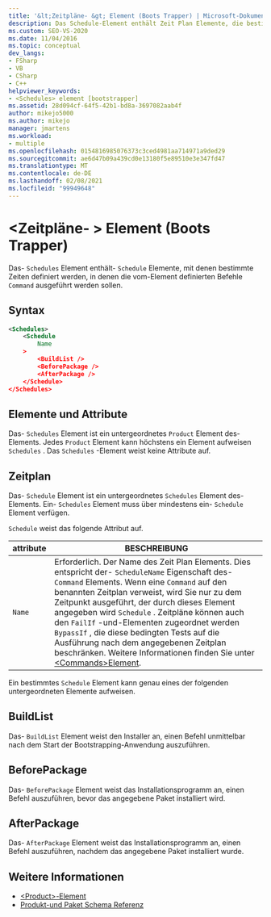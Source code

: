 ```yaml
---
title: '&lt;Zeitpläne- &gt; Element (Boots Trapper) | Microsoft-Dokumentation'
description: Das Schedule-Element enthält Zeit Plan Elemente, die bestimmte Zeiten definieren, zu denen die vom Command-Element definierten Befehle ausgeführt werden sollen.
ms.custom: SEO-VS-2020
ms.date: 11/04/2016
ms.topic: conceptual
dev_langs:
- FSharp
- VB
- CSharp
- C++
helpviewer_keywords:
- <Schedules> element [bootstrapper]
ms.assetid: 28d094cf-64f5-42b1-bd8a-3697082aab4f
author: mikejo5000
ms.author: mikejo
manager: jmartens
ms.workload:
- multiple
ms.openlocfilehash: 0154816985076373c3ced4981aa714971a9ded29
ms.sourcegitcommit: ae6d47b09a439cd0e13180f5e89510e3e347fd47
ms.translationtype: MT
ms.contentlocale: de-DE
ms.lasthandoff: 02/08/2021
ms.locfileid: "99949648"
---
```

# <a name="ltschedulesgt-element-bootstrapper"></a>&lt;Zeitpläne- &gt; Element (Boots Trapper)
Das- `Schedules` Element enthält- `Schedule` Elemente, mit denen bestimmte Zeiten definiert werden, in denen die vom-Element definierten Befehle `Command` ausgeführt werden sollen.

## <a name="syntax"></a>Syntax

```xml
<Schedules>
    <Schedule
        Name
    >
        <BuildList />
        <BeforePackage />
        <AfterPackage />
    </Schedule>
</Schedules>
```

## <a name="elements-and-attributes"></a>Elemente und Attribute
 Das- `Schedules` Element ist ein untergeordnetes `Product` Element des-Elements. Jedes `Product` Element kann höchstens ein Element aufweisen `Schedules` . Das `Schedules` -Element weist keine Attribute auf.

## <a name="schedule"></a>Zeitplan
 Das- `Schedule` Element ist ein untergeordnetes `Schedules` Element des-Elements. Ein- `Schedules` Element muss über mindestens ein- `Schedule` Element verfügen.

 `Schedule` weist das folgende Attribut auf.

|attribute|BESCHREIBUNG|
|---------------|-----------------|
|`Name`|Erforderlich. Der Name des Zeit Plan Elements. Dies entspricht der- `ScheduleName` Eigenschaft des- `Command` Elements. Wenn eine `Command` auf den benannten Zeitplan verweist, wird Sie nur zu dem Zeitpunkt ausgeführt, der durch dieses Element angegeben wird `Schedule` . Zeitpläne können auch den `FailIf` -und-Elementen zugeordnet werden `BypassIf` , die diese bedingten Tests auf die Ausführung nach dem angegebenen Zeitplan beschränken. Weitere Informationen finden Sie unter [\<Commands>Element](../deployment/commands-element-bootstrapper.md).|

 Ein bestimmtes `Schedule` Element kann genau eines der folgenden untergeordneten Elemente aufweisen.

## <a name="buildlist"></a>BuildList
 Das- `BuildList` Element weist den Installer an, einen Befehl unmittelbar nach dem Start der Bootstrapping-Anwendung auszuführen.

## <a name="beforepackage"></a>BeforePackage
 Das- `BeforePackage` Element weist das Installationsprogramm an, einen Befehl auszuführen, bevor das angegebene Paket installiert wird.

## <a name="afterpackage"></a>AfterPackage
 Das- `AfterPackage` Element weist das Installationsprogramm an, einen Befehl auszuführen, nachdem das angegebene Paket installiert wurde.

## <a name="see-also"></a>Weitere Informationen
- [\<Product>-Element](../deployment/product-element-bootstrapper.md)
- [Produkt-und Paket Schema Referenz](../deployment/product-and-package-schema-reference.md)
